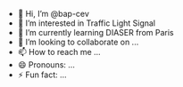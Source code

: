 - 👋 Hi, I’m @bap-cev
- 👀 I’m interested in Traffic Light Signal
- 🌱 I’m currently learning DIASER from Paris
- 💞️ I’m looking to collaborate on ...
- 📫 How to reach me ...
- 😄 Pronouns: ...
- ⚡ Fun fact: ...

<!---
bap-cev/bap-cev is a ✨ special ✨ repository because its `README.md` (this file) appears on your GitHub profile.
You can click the Preview link to take a look at your changes.
--->
